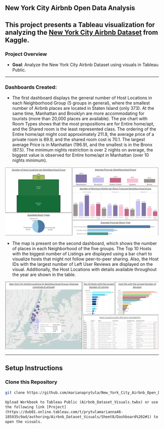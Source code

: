 ## New York City Airbnb Open Data Analysis 


This project presents a Tableau visualization for analyzing the [New York City Airbnb Dataset](https://www.kaggle.com/datasets/dgomonov/new-york-city-airbnb-open-data) from Kaggle. 
---

### Project Overview

- **Goal**: Analyze the New York City Airbnb Dataset using visuals in Tableau Public.

---

### Dashboards Created:

- The first dashboard displays the general number of Host Locations in each Neighborhood Group (5 groups in general), where the smallest number of Airbnb places are located in Staten Island (only 373). At the same time, Manhattan and Brooklyn are more accommodating for tourists (more than 20,000 places are available). The pie chart with Room Types shows that the most propositions are for Entire home/apt, and the Shared room is the least represented class. The ordering of the Entire home/apt might cost approximately 211.8, the average price of a private room is 89.9, and the shared room cost is 70.1.
The largest average Price is in Manhattan (196.9), and the smallest is in the Bronx (87.5). The minimum nights restriction is over 2 nights on average, the biggest value is observed for Entire home/apt in Manhattan (over 10 nights minimum). 

![dashboard_1](dashboards/dashboard_1.jpg "A dashboard 1.") 


-  The map is present on the second dashboard, which shows the number of places in each Neighborhood of the five groups. The Top 10 Hosts with the biggest number of Listings are displayed using a bar chart to visualize hosts that might not follow peer-to-peer sharing. Also, the Host IDs with the largest number of Left User Reviews are displayed on the visual.
 Additionally, the Host Locations with details available throughout the year are shown in the table.


![dashboard_2](dashboards/dashboard_2.jpg "A dashboard 2.")
 

---


## Setup Instructions

### Clone this Repository
```bash
git clone https://github.com/marianaprytula/New_York_City_Airbnb_Open_Data_Analysis-.git
```

    Upload Workbook to Tableau Public (Airbnb_Dataset_Visuals.twbx) or use the following link [Project](https://dub01.online.tableau.com/t/prytulamarianna46-185935c9ad/authoring/Airbnb_Dataset_Visuals/Sheet8/Dashboard%202#1) to open the visuals.